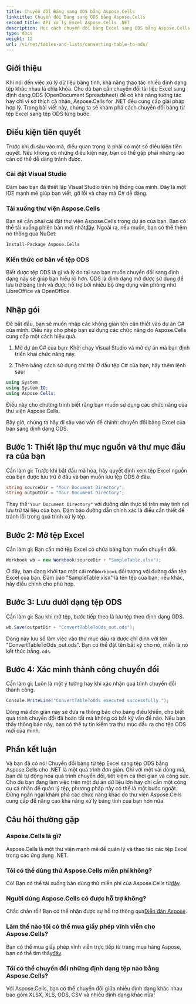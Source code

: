 ```yaml
---
title: Chuyển đổi Bảng sang ODS bằng Aspose.Cells
linktitle: Chuyển đổi Bảng sang ODS bằng Aspose.Cells
second_title: API xử lý Excel Aspose.Cells .NET
description: Học cách chuyển đổi bảng Excel sang ODS bằng Aspose.Cells cho .NET với hướng dẫn từng bước dễ dàng của chúng tôi.
type: docs
weight: 12
url: /vi/net/tables-and-lists/converting-table-to-ods/
---
```

## Giới thiệu

Khi nói đến việc xử lý dữ liệu bảng tính, khả năng thao tác nhiều định dạng tệp khác nhau là chìa khóa. Cho dù bạn cần chuyển đổi tài liệu Excel sang định dạng ODS (OpenDocument Spreadsheet) để có khả năng tương tác hay chỉ vì sở thích cá nhân, Aspose.Cells for .NET đều cung cấp giải pháp hợp lý. Trong bài viết này, chúng ta sẽ khám phá cách chuyển đổi bảng từ tệp Excel sang tệp ODS từng bước.

## Điều kiện tiên quyết

Trước khi đi sâu vào mã, điều quan trọng là phải có một số điều kiện tiên quyết. Nếu không có những điều kiện này, bạn có thể gặp phải những rào cản có thể dễ dàng tránh được.

### Cài đặt Visual Studio

Đảm bảo bạn đã thiết lập Visual Studio trên hệ thống của mình. Đây là một IDE mạnh mẽ giúp bạn viết, gỡ lỗi và chạy mã C# dễ dàng.

### Tải xuống thư viện Aspose.Cells

 Bạn sẽ cần phải cài đặt thư viện Aspose.Cells trong dự án của bạn. Bạn có thể tải xuống phiên bản mới nhất[đây](https://releases.aspose.com/cells/net/). Ngoài ra, nếu muốn, bạn có thể thêm nó thông qua NuGet:

```bash
Install-Package Aspose.Cells
```

### Kiến thức cơ bản về tệp ODS

Biết được tệp ODS là gì và lý do tại sao bạn muốn chuyển đổi sang định dạng này sẽ giúp bạn hiểu rõ hơn. ODS là định dạng mở được sử dụng để lưu trữ bảng tính và được hỗ trợ bởi nhiều bộ ứng dụng văn phòng như LibreOffice và OpenOffice.

## Nhập gói

Để bắt đầu, bạn sẽ muốn nhập các không gian tên cần thiết vào dự án C# của mình. Điều này cho phép bạn sử dụng các chức năng do Aspose.Cells cung cấp một cách hiệu quả.

1. Mở dự án C# của bạn:
Khởi chạy Visual Studio và mở dự án mà bạn định triển khai chức năng này.

2. Thêm bằng cách sử dụng chỉ thị:
Ở đầu tệp C# của bạn, hãy thêm lệnh sau:

```csharp
using System;
using System.IO;
using Aspose.Cells;
```

Điều này cho chương trình biết rằng bạn muốn sử dụng các chức năng của thư viện Aspose.Cells.

Bây giờ, chúng ta hãy đi sâu vào vấn đề chính: chuyển đổi bảng Excel của bạn sang định dạng ODS. 

## Bước 1: Thiết lập thư mục nguồn và thư mục đầu ra của bạn

Cần làm gì:
Trước khi bắt đầu mã hóa, hãy quyết định xem tệp Excel nguồn của bạn được lưu trữ ở đâu và bạn muốn lưu tệp ODS ở đâu.

```csharp
string sourceDir = "Your Document Directory";
string outputDir = "Your Document Directory";
```

 Thay thế`"Your Document Directory"` với đường dẫn thực tế trên máy tính nơi lưu trữ tài liệu của bạn. Đảm bảo đường dẫn chính xác là điều cần thiết để tránh lỗi trong quá trình xử lý tệp.

## Bước 2: Mở tệp Excel

Cần làm gì:
Bạn cần mở tệp Excel có chứa bảng bạn muốn chuyển đổi.

```csharp
Workbook wb = new Workbook(sourceDir + "SampleTable.xlsx");
```

 Ở đây, bạn đang khởi tạo một cái mới`Workbook` đối tượng với đường dẫn tệp Excel của bạn. Đảm bảo "SampleTable.xlsx" là tên tệp của bạn; nếu khác, hãy điều chỉnh cho phù hợp.

## Bước 3: Lưu dưới dạng tệp ODS

Cần làm gì:
Sau khi mở tệp, bước tiếp theo là lưu tệp theo định dạng ODS.

```csharp
wb.Save(outputDir + "ConvertTableToOds_out.ods");
```

Dòng này lưu sổ làm việc vào thư mục đầu ra được chỉ định với tên "ConvertTableToOds_out.ods". Bạn có thể đặt tên bất kỳ cho nó, miễn là nó kết thúc bằng`.ods`.

## Bước 4: Xác minh thành công chuyển đổi

Cần làm gì:
Luôn là một ý tưởng hay khi xác nhận quá trình chuyển đổi thành công.

```csharp
Console.WriteLine("ConvertTableToOds executed successfully.");
```

Dòng mã đơn giản này sẽ đưa ra thông báo cho bảng điều khiển, cho biết quá trình chuyển đổi đã hoàn tất mà không có bất kỳ vấn đề nào. Nếu bạn thấy thông báo này, bạn có thể tự tin kiểm tra thư mục đầu ra cho tệp ODS mới của mình.

## Phần kết luận

Và bạn đã có nó! Chuyển đổi bảng từ tệp Excel sang tệp ODS bằng Aspose.Cells cho .NET là một quá trình đơn giản. Chỉ với một vài dòng mã, bạn đã tự động hóa quá trình chuyển đổi, tiết kiệm cả thời gian và công sức. Cho dù bạn đang làm việc trên một dự án dữ liệu lớn hay chỉ cần một công cụ cá nhân để quản lý tệp, phương pháp này có thể là một bước ngoặt. Đừng ngần ngại khám phá các chức năng khác do thư viện Aspose.Cells cung cấp để nâng cao khả năng xử lý bảng tính của bạn hơn nữa.

## Câu hỏi thường gặp

### Aspose.Cells là gì?
Aspose.Cells là một thư viện mạnh mẽ để quản lý và thao tác các tệp Excel trong các ứng dụng .NET. 

### Tôi có thể dùng thử Aspose.Cells miễn phí không?
 Có! Bạn có thể tải xuống bản dùng thử miễn phí của Aspose.Cells từ[đây](https://releases.aspose.com/).

### Người dùng Aspose.Cells có được hỗ trợ không?
 Chắc chắn rồi! Bạn có thể nhận được sự hỗ trợ thông qua[Diễn đàn Aspose](https://forum.aspose.com/c/cells/9).

### Làm thế nào tôi có thể mua giấy phép vĩnh viễn cho Aspose.Cells?
 Bạn có thể mua giấy phép vĩnh viễn trực tiếp từ trang mua hàng Aspose, bạn có thể tìm thấy[đây](https://purchase.aspose.com/buy).

### Tôi có thể chuyển đổi những định dạng tệp nào bằng Aspose.Cells?
Với Aspose.Cells, bạn có thể chuyển đổi giữa nhiều định dạng khác nhau bao gồm XLSX, XLS, ODS, CSV và nhiều định dạng khác nữa!